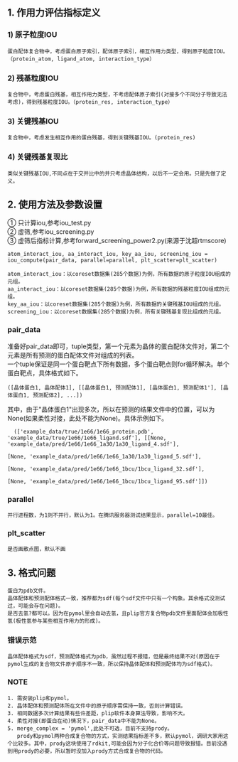 ## 1. 作用力评估指标定义 ###
### 1) 原子粒度IOU ### 
    蛋白配体复合物中，考虑蛋白原子索引，配体原子索引，相互作用力类型，得到原子粒度IOU。（protein_atom, ligand_atom, interaction_type）
### 2) 残基粒度IOU ### 
    复合物中，考虑蛋白残基，相互作用力类型，不考虑配体原子索引(对接多个不同分子导致无法考虑)，得到残基粒度IOU。（protein_res, interaction_type）
### 3) 关键残基IOU ###
    复合物中，考虑发生相互作用的蛋白残基，得到关键残基IOU。(protein_res)
### 4) 关键残基复现比 ###
    类似关键残基IOU,不同点在于交并比中的并只考虑晶体结构，以后不一定会用。只是先做了定义。
## 2. 使用方法及参数设置 ##
① 只计算iou,参考iou_test.py   
② 虚筛,参考iou_screening.py   
③ 虚筛后指标计算,参考forward_screening_power2.py(来源于沈超rtmscore)   

    atom_interact_iou, aa_interact_iou, key_aa_iou, screening_iou = iou_compute(pair_data, parallel=parallel, plt_scatter=plt_scatter)
    
    atom_interact_iou：以coreset数据集(285个数据)为例，所有数据的原子粒度IOU组成的元组。 
    aa_interact_iou：以coreset数据集(285个数据)为例，所有数据的残基粒度IOU组成的元组。
    key_aa_iou：以coreset数据集(285个数据)为例，所有数据的关键残基IOU组成的元组。
    screening_iou：以coreset数据集(285个数据)为例，所有关键残基复现比组成的元组。

### pair_data ###
准备好pair_data即可，tuple类型，第一个元素为晶体的蛋白配体文件对，第二个元素是所有预测的蛋白配体文件对组成的列表。  
一个tuple保证是同一个蛋白靶点下所有数据，多个蛋白靶点则for循环解决。单个蛋白靶点，具体格式如下。

    ([晶体蛋白1, 晶体配体1], [[晶体蛋白1, 预测配体1], [晶体蛋白1, 预测配体1'], [晶体蛋白1, 预测配体2], ...])
     
    
其中，由于"晶体蛋白1"出现多次，所以在预测的结果文件中的位置，可以为None(如果柔性对接，此处不能为None)。具体示例如下。

      (['example_data/true/1e66/1e66_protein.pdb', 'example_data/true/1e66/1e66_ligand.sdf'], [[None, 'example_data/pred/1e66/1e66_1a30/1a30_ligand_4.sdf'], 
                                                                                              [None, 'example_data/pred/1e66/1e66_1a30/1a30_ligand_5.sdf'], 
                                                                                              [None, 'example_data/pred/1e66/1e66_1bcu/1bcu_ligand_32.sdf'],
                                                                                              [None, 'example_data/pred/1e66/1e66_1bcu/1bcu_ligand_95.sdf']]) 
### parallel ###
    并行进程数，为1则不并行，默认为1。在腾讯服务器测试结果显示，parallel=10最佳。
### plt_scatter ###
    是否画散点图，默认不画
## 3. 格式问题 ##
    蛋白为pdb文件。
    晶体配体和预测配体格式一致，推荐都为sdf(每个sdf文件中只有一个构象。其余格式没测试过，可能会存在问题)。
    是否去氢?都可以。因为在pymol里会自动去氢，且plip官方复合物pdb文件里面配体会加极性氢(极性氢参与某些相互作用力的形成)。
### 错误示范 ###
    晶体配体格式为sdf，预测配体格式为pdb，虽然过程不报错，但是最终结果不对(原因在于pymol生成的复合物文件原子顺序不一致，所以保持晶体配体和预测配体均为sdf格式)。
### NOTE
    1. 需安装plip和pymol。
    2. 晶体配体和预测配体所在文件中的原子顺序需保持一致，否则计算错误。
    3. 相同数据多次计算结果有些许差距，plip软件本身算法导致，影响不大。
    4. 柔性对接(即蛋白在动)情况下，pair_data中不能为None。
    5. merge_complex = 'pymol',此处不可选，目前不支持prody。
       prody和pymol两种合成复合物的方式，实测结果指标差不多，默认pymol，调研大家用这个比较多。其中，prody这块使用了rdkit,可能会因为分子化合价等问题导致报错。目前没遇到用prody的必要，所以暂时没加入prody方式合成复合物的代码。
    


